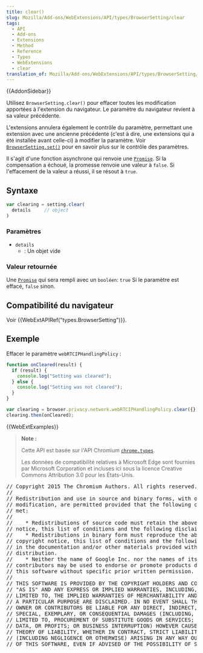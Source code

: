 ```yaml
---
title: clear()
slug: Mozilla/Add-ons/WebExtensions/API/types/BrowserSetting/clear
tags:
  - API
  - Add-ons
  - Extensions
  - Method
  - Reference
  - Types
  - WebExtensions
  - clear
translation_of: Mozilla/Add-ons/WebExtensions/API/types/BrowserSetting/clear
---
```

{{AddonSidebar}}

Utilisez `BrowserSetting.clear()` pour effacer toutes les modification apportées à l'extension du navigateur. Le paramètre du navigateur revient à sa valeur précédente.

L'extensions annulera également le contrôle du paramètre, permettant une extension avec une ancienne précédente (c'est à dire, une extensions qui a été installée avant celle-ci) à modifier la paramètre. Voir [`BrowserSetting.set()`](/fr/Add-ons/WebExtensions/API/privacy/BrowserSetting/set) pour en savoir plus sur le contrôle des paramètres.

Il s'agit d'une fonction asynchrone qui renvoie une [`Promise`](/fr/docs/Web/JavaScript/Reference/Objets_globaux/Promise). Si la compensation a échoué, la promesse renvoie une valeur à `false`. Si l'effacement de la valeur a réussi, il se résout à `true`.

## Syntaxe

```js
var clearing = setting.clear(
  details     // object
)
```

### Paramètres

- `details`
  - : Un objet vide

### Valeur retournée

Une [`Promise`](/fr/docs/Web/JavaScript/Reference/Objets_globaux/Promise) qui sera rempli avec un `booléen`: `true` Si le paramètre est effacé, `false` sinon.

## Compatibilité du navigateur

Voir {{WebExtAPIRef("types.BrowserSetting")}}.

## Exemple

Effacer le paramètre `webRTCIPHandlingPolicy`  :

```js
function onCleared(result) {
  if (result) {
    console.log("Setting was cleared");
  } else {
    console.log("Setting was not cleared");
  }
}

var clearing = browser.privacy.network.webRTCIPHandlingPolicy.clear({});
clearing.then(onCleared);
```

{{WebExtExamples}}

> **Note :**
>
> Cette API est basée sur l'API Chromium [`chrome.types`](https://developer.chrome.com/extensions/types).
>
> Les données de compatibilité relatives à Microsoft Edge sont fournies par Microsoft Corporation et incluses ici sous la licence Creative Commons Attribution 3.0 pour les États-Unis.

<div class="hidden"><pre>// Copyright 2015 The Chromium Authors. All rights reserved.
//
// Redistribution and use in source and binary forms, with or without
// modification, are permitted provided that the following conditions are
// met:
//
//    * Redistributions of source code must retain the above copyright
// notice, this list of conditions and the following disclaimer.
//    * Redistributions in binary form must reproduce the above
// copyright notice, this list of conditions and the following disclaimer
// in the documentation and/or other materials provided with the
// distribution.
//    * Neither the name of Google Inc. nor the names of its
// contributors may be used to endorse or promote products derived from
// this software without specific prior written permission.
//
// THIS SOFTWARE IS PROVIDED BY THE COPYRIGHT HOLDERS AND CONTRIBUTORS
// "AS IS" AND ANY EXPRESS OR IMPLIED WARRANTIES, INCLUDING, BUT NOT
// LIMITED TO, THE IMPLIED WARRANTIES OF MERCHANTABILITY AND FITNESS FOR
// A PARTICULAR PURPOSE ARE DISCLAIMED. IN NO EVENT SHALL THE COPYRIGHT
// OWNER OR CONTRIBUTORS BE LIABLE FOR ANY DIRECT, INDIRECT, INCIDENTAL,
// SPECIAL, EXEMPLARY, OR CONSEQUENTIAL DAMAGES (INCLUDING, BUT NOT
// LIMITED TO, PROCUREMENT OF SUBSTITUTE GOODS OR SERVICES; LOSS OF USE,
// DATA, OR PROFITS; OR BUSINESS INTERRUPTION) HOWEVER CAUSED AND ON ANY
// THEORY OF LIABILITY, WHETHER IN CONTRACT, STRICT LIABILITY, OR TORT
// (INCLUDING NEGLIGENCE OR OTHERWISE) ARISING IN ANY WAY OUT OF THE USE
// OF THIS SOFTWARE, EVEN IF ADVISED OF THE POSSIBILITY OF SUCH DAMAGE.
</pre></div>
